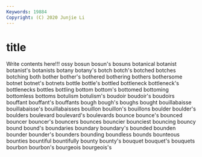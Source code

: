 ```yaml
---
Keywords: 19884
Copyright: (C) 2020 Junjie Li
---
```


# title

Write contents here!!!
ossy 
bosun
bosun's 
bosuns 
botanical 
botanist 
botanist's 
botanists 
botany 
botany's 
botch 
botch's
botched 
botches 
botching 
both 
bother 
bother's 
bothered 
bothering 
bothers 
bothersome
botnet 
botnet's 
botnets 
bottle 
bottle's 
bottled 
bottleneck 
bottleneck's 
bottlenecks 
bottles
bottling 
bottom 
bottom's 
bottomed 
bottoming 
bottomless 
bottoms 
botulism 
botulism's 
boudoir
boudoir's 
boudoirs 
bouffant 
bouffant's 
bouffants 
bough 
bough's 
boughs 
bought 
bouillabaisse
bouillabaisse's 
bouillabaisses 
bouillon 
bouillon's 
bouillons 
boulder 
boulder's 
boulders 
boulevard 
boulevard's
boulevards 
bounce 
bounce's 
bounced 
bouncer 
bouncer's 
bouncers 
bounces 
bouncier 
bounciest
bouncing 
bouncy 
bound 
bound's 
boundaries 
boundary 
boundary's 
bounded 
bounden 
bounder
bounder's 
bounders 
bounding 
boundless 
bounds 
bounteous 
bounties 
bountiful 
bountifully 
bounty
bounty's 
bouquet 
bouquet's 
bouquets 
bourbon 
bourbon's 
bourgeois 
bourgeois's 
